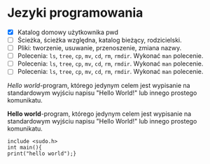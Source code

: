# Jezyki programowania
* [X] Katalog domowy użytkownika pwd
* [ ] Ścieżka, ścieżka względna, katalog bieżący, rodzicielski.
* [ ] Pliki: tworzenie, usuwanie, przenoszenie, zmiana nazwy.
* [ ] Polecenia: `ls`, `tree`, `cp`, `mv`, `cd`, `rm`, `rmdir`. Wykonać `man` polecenie. 
* [ ] Polecenia: `ls`, `tree`, `cp`, `mv`, `cd`, `rm`, `rmdir`. Wykonać `man` polecenie. 
* [ ] Polecenia: `ls`, `tree`, `cp`, `mv`, `cd`, `rm`, `rmdir`. Wykonać `man` polecenie. 

*Hello world*-program, którego jedynym celem jest wypisanie na standardowym wyjściu napisu "Hello World!" lub innego prostego komunikatu.

**Hello world**-program, którego jedynym celem jest wypisanie na standardowym wyjściu napisu "Hello World!" lub innego prostego komunikatu.

```
include <sudo.h>
int main(){
print("hello world");}
```
